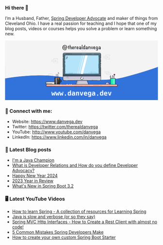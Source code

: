 ### Hi there 👋

I’m a Husband, Father, [Spring Developer Advocate](https://tanzu.vmware.com/developer/advocates/) and maker of things from Cleveland Ohio. I have a real passion for teaching and I hope that one of my blog posts, videos or courses helps you solve a problem or learn something new.

![Profile Header](./github_profile_header.png)

### 🤝 Connect with me:

- Website: https://www.danvega.dev
- Twitter: https://twitter.com/therealdanvega
- YouTube: http://www.youtube.com/danvega
- LinkedIn: https://www.linkedin.com/in/danvega

### 📝 Latest Blog posts

<!-- BLOG-POST-LIST:START -->
- [I&#39;m a Java Champion](/blog/2024/01/21/java-champion)
- [What is Developer Relations and How do you define Developer Advocacy?](/blog/2024/01/15/developer-advocate)
- [Happy New Year 2024](/blog/2024/01/01/happy-new-year-2024)
- [2023 Year in Review](/blog/2023/12/30/2023-year-in-review)
- [What&#39;s New in Spring Boot 3.2](/blog/2023/12/20/spring-boot-3-2)
<!-- BLOG-POST-LIST:END -->

### 🖥 Latest YouTube Videos

<!-- YOUTUBE:START -->
- [How to learn Spring - A collection of resources for Learning Spring](https://www.youtube.com/watch?v=izBR3WQCN1Q)
- [Java is slow and verbose &lpar;or so they say&rpar;](https://www.youtube.com/watch?v=lGAYLVk5HaY)
- [Spring MVC Http Interfaces - How to Create a Rest Client with almost no code!](https://www.youtube.com/watch?v=aR580OCEp7w)
- [5 Common Mistakes Spring Developers Make](https://www.youtube.com/watch?v=PbkROQPTBao)
- [How to create your own custom Spring Boot Starter](https://www.youtube.com/watch?v=9m1bC57oWrc)
<!-- YOUTUBE:END -->
